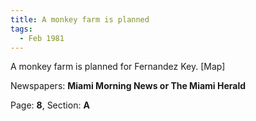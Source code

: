 ```yaml
---  
title: A monkey farm is planned  
tags:  
  - Feb 1981  
---  
```

  
A monkey farm is planned for Fernandez Key. [Map]  
  
Newspapers: **Miami Morning News or The Miami Herald**  
  
Page: **8**, Section: **A** 
